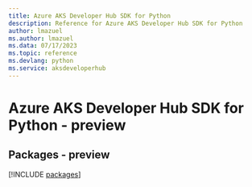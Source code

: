 ```yaml
---
title: Azure AKS Developer Hub SDK for Python
description: Reference for Azure AKS Developer Hub SDK for Python
author: lmazuel
ms.author: lmazuel
ms.data: 07/17/2023
ms.topic: reference
ms.devlang: python
ms.service: aksdeveloperhub
---
```

# Azure AKS Developer Hub SDK for Python - preview
## Packages - preview
[!INCLUDE [packages](aks-developer-hub-index.md)]